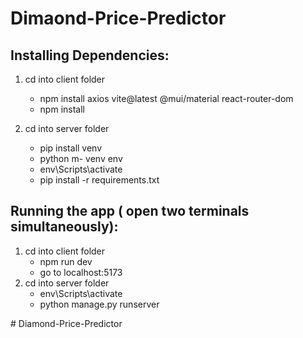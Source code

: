 # Dimaond-Price-Predictor
## Installing Dependencies:
1. cd into client folder 
   - npm install axios vite@latest @mui/material react-router-dom
   - npm install

2. cd into server folder
   - pip install venv 
   - python m- venv env 
   - env\Scripts\activate
   - pip install -r requirements.txt

## Running the app ( open two terminals simultaneously):

1. cd into client folder
   - npm run dev
   - go to localhost:5173
2. cd into server folder
   - env\Scripts\activate
   - python manage.py runserver
  
#   D i a m o n d - P r i c e - P r e d i c t o r  
 